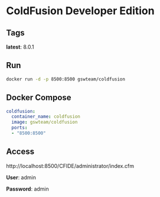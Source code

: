 # ColdFusion Developer Edition

## Tags
**latest**: 8.0.1

## Run
```sh
docker run -d -p 8500:8500 gswteam/coldfusion
```

## Docker Compose
```yaml
coldfusion:
  container_name: coldfusion
  image: gswteam/coldfusion
  ports:
  - "8500:8500"
```

## Access
http://localhost:8500/CFIDE/administrator/index.cfm

**User**: admin

**Password**: admin
